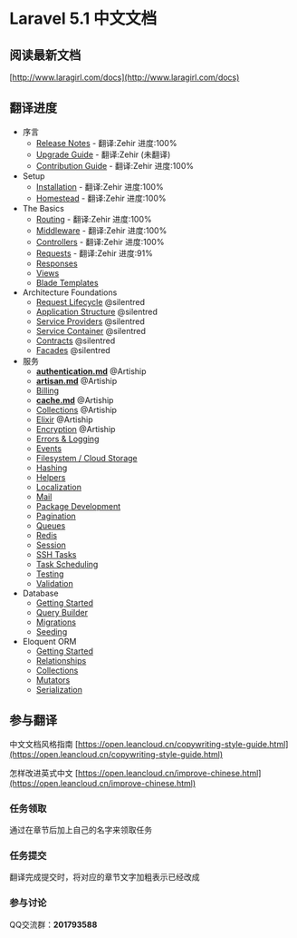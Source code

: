 # Laravel 5.1 中文文档

## 阅读最新文档

[http://www.laragirl.com/docs](http://www.laragirl.com/docs)

## 翻译进度

- 序言
    - [Release Notes](http://laragirl.com/docs/5.1/releases) - 翻译:Zehir 进度:100%
    - [Upgrade Guide](http://laragirl.com/docs/5.1/upgrade) - 翻译:Zehir (未翻译)
    - [Contribution Guide](http://laragirl.com/docs/5.1/contributions) - 翻译:Zehir 进度:100%
- Setup
    - [Installation](http://laragirl.com/docs/5.1/installation) - 翻译:Zehir 进度:100%
    - [Homestead](http://laragirl.com/docs/5.1/homestead) - 翻译:Zehir 进度:100%
- The Basics
    - [Routing](http://laragirl.com/docs/5.1/routing) - 翻译:Zehir 进度:100%
    - [Middleware](http://laragirl.com/docs/5.1/middleware) - 翻译:Zehir 进度:100%
    - [Controllers](http://laragirl.com/docs/5.1/controllers) - 翻译:Zehir 进度:100%
    - [Requests](http://laragirl.com/docs/5.1/requests) - 翻译:Zehir 进度:91%
    - [Responses](http://laragirl.com/docs/5.1/responses)
    - [Views](http://laragirl.com/docs/5.1/views)
    - [Blade Templates](http://laragirl.com/docs/5.1/blade)
- Architecture Foundations
    - [Request Lifecycle](http://laragirl.com/docs/5.1/lifecycle) @silentred
    - [Application Structure](http://laragirl.com/docs/5.1/structure) @silentred
    - [Service Providers](http://laragirl.com/docs/5.1/providers) @silentred
    - [Service Container](http://laragirl.com/docs/5.1/container) @silentred
    - [Contracts](http://laragirl.com/docs/5.1/contracts) @silentred
    - [Facades](http://laragirl.com/docs/5.1/facades) @silentred
- 服务
    - [**authentication.md**](http://laragirl.com/docs/5.1/authentication) @Artiship
    - [**artisan.md**](http://laragirl.com/docs/5.1/artisan)  @Artiship
    - [Billing](http://laragirl.com/docs/5.1/billing)
    - [**cache.md**](http://laragirl.com/docs/5.1/cache)  @Artiship
    - [Collections](http://laragirl.com/docs/5.1/collections) @Artiship
    - [Elixir](http://laragirl.com/docs/5.1/elixir) @Artiship
    - [Encryption](http://laragirl.com/docs/5.1/encryption) @Artiship
    - [Errors & Logging](http://laragirl.com/docs/5.1/errors)
    - [Events](http://laragirl.com/docs/5.1/events)
    - [Filesystem / Cloud Storage](http://laragirl.com/docs/5.1/filesystem)
    - [Hashing](http://laragirl.com/docs/5.1/hashing)
    - [Helpers](http://laragirl.com/docs/5.1/helpers)
    - [Localization](http://laragirl.com/docs/5.1/localization)
    - [Mail](http://laragirl.com/docs/5.1/mail)
    - [Package Development](http://laragirl.com/docs/5.1/packages)
    - [Pagination](http://laragirl.com/docs/5.1/pagination)
    - [Queues](http://laragirl.com/docs/5.1/queues)
    - [Redis](http://laragirl.com/docs/5.1/redis)
    - [Session](http://laragirl.com/docs/5.1/session)
    - [SSH Tasks](http://laragirl.com/docs/5.1/envoy)
    - [Task Scheduling](http://laragirl.com/docs/5.1/scheduling)
    - [Testing](http://laragirl.com/docs/5.1/testing)
    - [Validation](http://laragirl.com/docs/5.1/validation)
- Database
    - [Getting Started](http://laragirl.com/docs/5.1/database)
    - [Query Builder](http://laragirl.com/docs/5.1/queries)
    - [Migrations](http://laragirl.com/docs/5.1/migrations)
    - [Seeding](http://laragirl.com/docs/5.1/seeding)
- Eloquent ORM
    - [Getting Started](http://laragirl.com/docs/5.1/eloquent)
    - [Relationships](http://laragirl.com/docs/5.1/eloquent-relationships)
    - [Collections](http://laragirl.com/docs/5.1/eloquent-collections)
    - [Mutators](http://laragirl.com/docs/5.1/eloquent-mutators)
    - [Serialization](http://laragirl.com/docs/5.1/eloquent-serialization)

## 参与翻译

中文文档风格指南 [https://open.leancloud.cn/copywriting-style-guide.html](https://open.leancloud.cn/copywriting-style-guide.html)

怎样改进英式中文 [https://open.leancloud.cn/improve-chinese.html](https://open.leancloud.cn/improve-chinese.html)

### 任务领取

通过在章节后加上自己的名字来领取任务

### 任务提交

翻译完成提交时，将对应的章节文字加粗表示已经改成

### 参与讨论

QQ交流群：**201793588**
